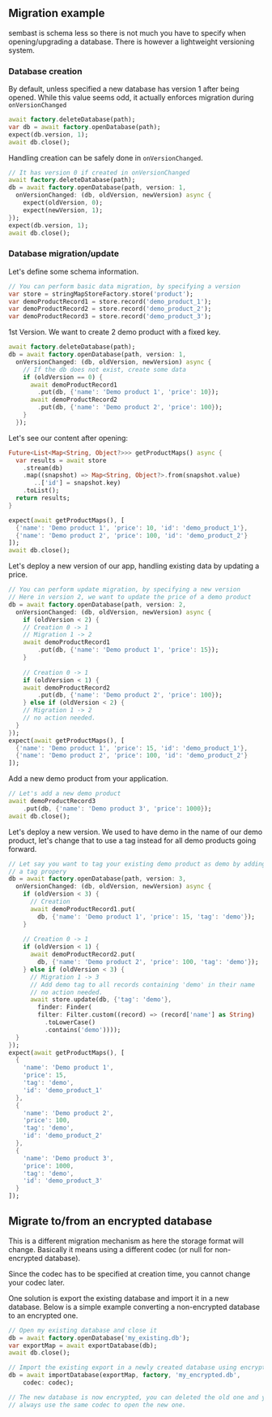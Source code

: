 ## Migration example

sembast is schema less so there is not much you have to specify when opening/upgrading a database.
There is however a lightweight versioning system.

### Database creation

By default, unless specified a new database has version 1
after being opened. While this value seems odd, it actually enforces
migration during `onVersionChanged`

```dart
await factory.deleteDatabase(path);
var db = await factory.openDatabase(path);
expect(db.version, 1);
await db.close();
```

Handling creation can be safely done in `onVersionChanged`.

```dart
// It has version 0 if created in onVersionChanged
await factory.deleteDatabase(path);
db = await factory.openDatabase(path, version: 1,
  onVersionChanged: (db, oldVersion, newVersion) async {
    expect(oldVersion, 0);
    expect(newVersion, 1);
});
expect(db.version, 1);
await db.close();
```

### Database migration/update

Let's define some schema information.

```dart
// You can perform basic data migration, by specifying a version
var store = stringMapStoreFactory.store('product');
var demoProductRecord1 = store.record('demo_product_1');
var demoProductRecord2 = store.record('demo_product_2');
var demoProductRecord3 = store.record('demo_product_3');
```

1st Version. We want to create 2 demo product with a fixed key.

```dart
await factory.deleteDatabase(path);
db = await factory.openDatabase(path, version: 1,
  onVersionChanged: (db, oldVersion, newVersion) async {
    // If the db does not exist, create some data
    if (oldVersion == 0) {
      await demoProductRecord1
        .put(db, {'name': 'Demo product 1', 'price': 10});
      await demoProductRecord2
        .put(db, {'name': 'Demo product 2', 'price': 100});
    }
  });
```

Let's see our content after opening:

```dart
Future<List<Map<String, Object?>>> getProductMaps() async {
  var results = await store
    .stream(db)
    .map((snapshot) => Map<String, Object?>.from(snapshot.value)
       ..['id'] = snapshot.key)
    .toList();
  return results;
}

expect(await getProductMaps(), [
  {'name': 'Demo product 1', 'price': 10, 'id': 'demo_product_1'},
  {'name': 'Demo product 2', 'price': 100, 'id': 'demo_product_2'}
]);
await db.close();
```

Let's deploy a new version of our app, handling existing data by
updating a price.

```dart
// You can perform update migration, by specifying a new version
// Here in version 2, we want to update the price of a demo product
db = await factory.openDatabase(path, version: 2,
  onVersionChanged: (db, oldVersion, newVersion) async {
    if (oldVersion < 2) {
    // Creation 0 -> 1
    // Migration 1 -> 2
    await demoProductRecord1
        .put(db, {'name': 'Demo product 1', 'price': 15});
    }
    
    // Creation 0 -> 1
    if (oldVersion < 1) {
    await demoProductRecord2
        .put(db, {'name': 'Demo product 2', 'price': 100});
    } else if (oldVersion < 2) {
    // Migration 1 -> 2
    // no action needed.
  }
});
expect(await getProductMaps(), [
  {'name': 'Demo product 1', 'price': 15, 'id': 'demo_product_1'},
  {'name': 'Demo product 2', 'price': 100, 'id': 'demo_product_2'}
]);
```

Add a new demo product from your application.
```dart
// Let's add a new demo product
await demoProductRecord3
    .put(db, {'name': 'Demo product 3', 'price': 1000});
await db.close();
```

Let's deploy a new version. We used to have demo in the name of our demo
product, let's change that to use a tag instead for all demo products
going forward.

```dart
// Let say you want to tag your existing demo product as demo by adding
// a tag propery
db = await factory.openDatabase(path, version: 3,
  onVersionChanged: (db, oldVersion, newVersion) async {
    if (oldVersion < 3) {
      // Creation
      await demoProductRecord1.put(
        db, {'name': 'Demo product 1', 'price': 15, 'tag': 'demo'});
    }
    
    // Creation 0 -> 1
    if (oldVersion < 1) {
      await demoProductRecord2.put(
        db, {'name': 'Demo product 2', 'price': 100, 'tag': 'demo'});
    } else if (oldVersion < 3) {
      // Migration 1 -> 3
      // Add demo tag to all records containing 'demo' in their name
      // no action needed.
      await store.update(db, {'tag': 'demo'},
        finder: Finder(
        filter: Filter.custom((record) => (record['name'] as String)
          .toLowerCase()
          .contains('demo'))));
  }
});
expect(await getProductMaps(), [
  {
    'name': 'Demo product 1',
    'price': 15,
    'tag': 'demo',
    'id': 'demo_product_1'
  },
  {
    'name': 'Demo product 2',
    'price': 100,
    'tag': 'demo',
    'id': 'demo_product_2'
  },
  {
    'name': 'Demo product 3',
    'price': 1000,
    'tag': 'demo',
    'id': 'demo_product_3'
  }
]);
```

## Migrate to/from an encrypted database

This is a different migration mechanism as here the storage format will change. Basically it means
using a different codec (or null for non-encrypted database).

Since the codec has to be specified at creation time, you cannot change your codec later.

One solution is export the existing database and import it in a new database. Below is a simple
example converting a non-encrypted database to an encrypted one.

```dart
// Open my existing database and close it
db = await factory.openDatabase('my_existing.db');
var exportMap = await exportDatabase(db);
await db.close();

// Import the existing export in a newly created database using encryption
db = await importDatabase(exportMap, factory, 'my_encrypted.db',
    codec: codec);

// The new database is now encrypted, you can deleted the old one and you must
// always use the same codec to open the new one.
```